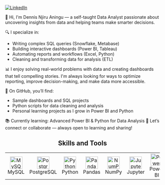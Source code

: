 [![LinkedIn](https://img.shields.io/badge/LinkedIn-0077B5?style=for-the-badge&logo=linkedin&logoColor=white)](https://www.linkedin.com/in/dennisnjiru)

👋 Hi, I'm Dennis Njiru Aningu — a self-taught Data Analyst passionate about uncovering insights from data and helping teams make smarter decisions.

🔍 I specialize in:
- Writing complex SQL queries (Snowflake, Metabase)
- Building interactive dashboards (Power BI, Tableau)
- Automating reports and workflows (Excel, Python)
- Cleaning and transforming data for analysis (ETL)

📊 I enjoy solving real-world problems with data and creating dashboards that tell compelling stories. 
I'm always looking for ways to optimize reporting, improve decision-making, and make data more accessible.

🎯 On GitHub, you’ll find:
- Sample dashboards and SQL projects
- Python scripts for data cleaning and analysis
- Personal learning projects as I grow in Power BI and Python

📚 Currently learning: Advanced Power BI & Python for Data Analysis
💬 Let’s connect or collaborate — always open to learning and sharing!


<h2 align="center">Skills and Tools</h2>

<table align="center">
  <tr>
    <!-- Existing tools -->
    <td align="center" width="100">
      <img src="https://cdn.jsdelivr.net/gh/devicons/devicon/icons/mysql/mysql-original.svg" width="40" height="40" alt="MySQL"/><br>MySQL
    </td>
    <td align="center" width="100">
      <img src="https://cdn.jsdelivr.net/gh/devicons/devicon/icons/postgresql/postgresql-original.svg" width="40" height="40" alt="PostgreSQL"/><br>PostgreSQL
    </td>
    <td align="center" width="100">
      <img src="https://cdn.jsdelivr.net/gh/devicons/devicon/icons/python/python-original.svg" width="40" height="40" alt="Python"/><br>Python
    </td>
    <td align="center" width="100">
      <img src="https://cdn.jsdelivr.net/gh/devicons/devicon/icons/pandas/pandas-original.svg" width="40" height="40" alt="Pandas"/><br>Pandas
    </td>
    <td align="center" width="100">
      <img src="https://cdn.jsdelivr.net/gh/devicons/devicon/icons/numpy/numpy-original.svg" width="40" height="40" alt="NumPy"/><br>NumPy
    </td>
    <td align="center" width="100">
      <img src="https://cdn.jsdelivr.net/gh/devicons/devicon/icons/jupyter/jupyter-original.svg" width="40" height="40" alt="Jupyter"/><br>Jupyter
    </td>
    <td align="center" width="100">
      <img src="https://upload.wikimedia.org/wikipedia/commons/c/cf/New_Power_BI_Logo.svg" width="40" height="40" alt="Power BI"/><br>Power BI
    </td>
    <td align="center" width="100">
      <img src="https://upload.wikimedia.org/wikipedia/commons/4/4b/Tableau_Logo.png" width="40" height="40" alt="Tableau"/><br>Tableau
    </td>
    <!-- Updated tools -->
    <td align="center" width="100">
      <img src="https://commons.wikimedia.org/wiki/File:Microsoft_Office_Excel_(2019–present).svg#/media/File:Microsoft_Office_Excel_(2019–present).svg" width="40" height="40" alt="Excel"/><br>Excel
    </td>
    <td align="center" width="100">
      <img src="https://commons.wikimedia.org/wiki/File:Snowflake_Logo.svg#/media/File:Snowflake_Logo.svg" width="40" height="40" alt="Snowflake"/><br>Snowflake
    </td>
    <td align="center" width="100">
      <img src="https://seeklogo.com/vector-logo/273651/metabase" width="40" height="40" alt="Metabase"/><br>Metabase
    </td>
  </tr>
</table>










